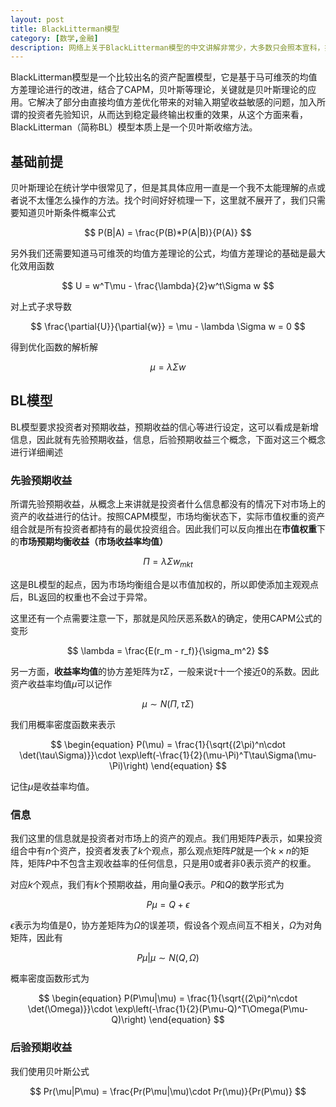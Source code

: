 ```yaml
---
layout: post
title: BlackLitterman模型
category: [数学,金融]
description: 网络上关于BlackLitterman模型的中文讲解非常少，大多数只会照本宣科，按照Idzorek, Thomas M.(2004)大致翻译了一下，连案例都是一模一样，让我不得不想再次吐槽中文环境下的学术状况。不过幸运的是，在一篇券商研报中发现了对应的解释得比较清楚的文章，虽然也是基本照搬国外学者的文章翻译。
---
```

BlackLitterman模型是一个比较出名的资产配置模型，它是基于马可维茨的均值方差理论进行的改进，结合了CAPM，贝叶斯等理论，关键就是贝叶斯理论的应用。它解决了部分由直接均值方差优化带来的对输入期望收益敏感的问题，加入所谓的投资者先验知识，从而达到稳定最终输出权重的效果，从这个方面来看，BlackLitterman（简称BL）模型本质上是一个贝叶斯收缩方法。

## 基础前提

贝叶斯理论在统计学中很常见了，但是其具体应用一直是一个我不太能理解的点或者说不太懂怎么操作的方法。找个时间好好梳理一下，这里就不展开了，我们只需要知道贝叶斯条件概率公式

$$
P(B|A) = \frac{P(B)*P(A|B)}{P(A)}
$$

另外我们还需要知道马可维茨的均值方差理论的公式，均值方差理论的基础是最大化效用函数

$$
U = w^T\mu - \frac{\lambda}{2}w^t\Sigma w
$$

对上式子求导数

$$
\frac{\partial{U}}{\partial{w}} = \mu - \lambda \Sigma w = 0
$$

得到优化函数的解析解

$$
\mu = \lambda \Sigma w
$$

## BL模型

BL模型要求投资者对预期收益，预期收益的信心等进行设定，这可以看成是新增信息，因此就有先验预期收益，信息，后验预期收益三个概念，下面对这三个概念进行详细阐述

### 先验预期收益
所谓先验预期收益，从概念上来讲就是投资者什么信息都没有的情况下对市场上的资产的收益进行的估计。按照CAPM模型，市场均衡状态下，实际市值权重的资产组合就是所有投资者都持有的最优投资组合。因此我们可以反向推出在**市值权重**下的**市场预期均衡收益（市场收益率均值）**

$$
\Pi = \lambda \Sigma w_{mkt}
$$

这是BL模型的起点，因为市场均衡组合是以市值加权的，所以即使添加主观观点后，BL返回的权重也不会过于异常。

这里还有一个点需要注意一下，那就是风险厌恶系数$\lambda$的确定，使用CAPM公式的变形

$$
\lambda = \frac{E(r_m - r_f)}{\sigma_m^2}
$$

另一方面，**收益率均值**的协方差矩阵为$\tau \Sigma$，一般来说$\tau$十一个接近0的系数。因此资产收益率均值$\mu$可以记作

$$
\mu \sim N(\Pi,\tau\Sigma)
$$

我们用概率密度函数来表示

$$
\begin{equation}
P(\mu) = \frac{1}{\sqrt{(2\pi)^n\cdot \det(\tau\Sigma)}}\cdot \exp\left(-\frac{1}{2}(\mu-\Pi)^T\tau\Sigma(\mu-\Pi)\right)
\end{equation}
$$

记住$\mu$是收益率均值。

### 信息
我们这里的信息就是投资者对市场上的资产的观点。我们用矩阵$P$表示，如果投资组合中有$n$个资产，投资者发表了$k$个观点，那么观点矩阵$P$就是一个$k\times n$的矩阵，矩阵$P$中不包含主观收益率的任何信息，只是用$0$或者非$0$表示资产的权重。

对应$k$个观点，我们有$k$个预期收益，用向量$Q$表示。$P$和$Q$的数学形式为

$$
P\mu = Q + \epsilon
$$

$\epsilon$表示为均值是$0$，协方差矩阵为$\Omega$的误差项，假设各个观点间互不相关，$\Omega$为对角矩阵，因此有

$$
P\mu|\mu \sim N(Q,\Omega)
$$

概率密度函数形式为

$$
\begin{equation}
P(P\mu|\mu) = \frac{1}{\sqrt{(2\pi)^n\cdot \det(\Omega)}}\cdot \exp\left(-\frac{1}{2}(P\mu-Q)^T\Omega(P\mu-Q)\right)
\end{equation}
$$

### 后验预期收益

我们使用贝叶斯公式

$$
Pr(\mu|P\mu) = \frac{Pr(P\mu|\mu)\cdot Pr(\mu)}{Pr(P\mu)}
$$